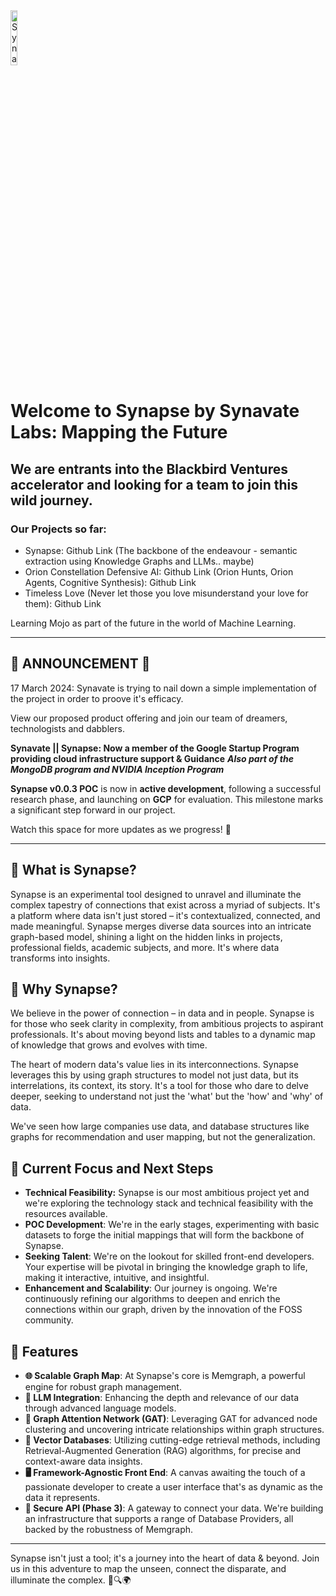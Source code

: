 <img src="/Users/nullzero/Documents/repos/gitlab.com/synavate/synavate-public/docs/assets/synapse_iconWhite_190324.png" width="15%" alt="Synapse Logo">

# Welcome to Synapse by Synavate Labs: Mapping the Future

## We are entrants into the Blackbird Ventures accelerator and looking for a team to join this wild journey.

### Our Projects so far:

- Synapse: Github Link (The backbone of the endeavour - semantic extraction using Knowledge Graphs and LLMs.. maybe)
- Orion Constellation Defensive AI: Github Link (Orion Hunts, Orion Agents, Cognitive Synthesis): Github Link
- Timeless Love (Never let those you love misunderstand your love for them): Github Link

Learning Mojo as part of the future in the world of Machine Learning.



---

## 📣 **ANNOUNCEMENT** 📣

17 March 2024: Synavate is trying to nail down a simple implementation of the project in order to proove it's efficacy.

View our proposed product offering and join our team of dreamers, technologists and dabblers.

**Synavate || Synapse: Now a member of the Google Startup Program providing cloud infrastructure support & Guidance**
                       ***Also part of the MongoDB program and NVIDIA Inception Program***

**Synapse v0.0.3 POC** is now in **active development**, following a successful research phase, and launching on **GCP** for evaluation.
This milestone marks a significant step forward in our project.

Watch this space for more updates as we progress! 🚀

---

## 🧬 What is Synapse?

Synapse is an experimental tool designed to unravel and illuminate the complex tapestry of connections that exist across a myriad of subjects. It's a platform where data isn't just stored – it's contextualized, connected, and made meaningful. Synapse merges diverse data sources into an intricate graph-based model, shining a light on the hidden links in projects, professional fields, academic subjects, and more. It's where data transforms into insights.

## 🌟 Why Synapse?

We believe in the power of connection – in data and in people. Synapse is for those who seek clarity in complexity, from ambitious projects to aspirant professionals. It's about moving beyond lists and tables to a dynamic map of knowledge that grows and evolves with time.

The heart of modern data's value lies in its interconnections. Synapse leverages this by using graph structures to model not just data, but its interrelations, its context, its story. It's a tool for those who dare to delve deeper, seeking to understand not just the 'what' but the 'how' and 'why' of data.

We've seen how large companies use data, and database structures like graphs for recommendation and user mapping, but not the generalization.

## 🔭 Current Focus and Next Steps

- **Technical Feasibility:** Synapse is our most ambitious project yet and we're exploring the technology stack and technical feasibility with the resources available.
- **POC Development**: We're in the early stages, experimenting with basic datasets to forge the initial mappings that will form the backbone of Synapse.
- **Seeking Talent**: We're on the lookout for skilled front-end developers. Your expertise will be pivotal in bringing the knowledge graph to life, making it interactive, intuitive, and insightful.
- **Enhancement and Scalability**: Our journey is ongoing. We're continuously refining our algorithms to deepen and enrich the connections within our graph, driven by the innovation of the FOSS community.

## 🚀 Features

- **🌐 Scalable Graph Map**: At Synapse's core is Memgraph, a powerful engine for robust graph management.
- **🧠 LLM Integration**: Enhancing the depth and relevance of our data through advanced language models.
- **🌌 Graph Attention Network (GAT)**: Leveraging GAT for advanced node clustering and uncovering intricate relationships within graph structures.
- **🚀 Vector Databases**: Utilizing cutting-edge retrieval methods, including Retrieval-Augmented Generation (RAG) algorithms, for precise and context-aware data insights.
- **🖥️ Framework-Agnostic Front End**: A canvas awaiting the touch of a passionate developer to create a user interface that's as dynamic as the data it represents.
- **🔗 Secure API (Phase 3)**: A gateway to connect your data. We're building an infrastructure that supports a range of Database Providers, all backed by the robustness of Memgraph.

---

Synapse isn't just a tool; it's a journey into the heart of data & beyond. Join us in this adventure to map the unseen, connect the disparate, and illuminate the complex. 🌌🔍🌍
